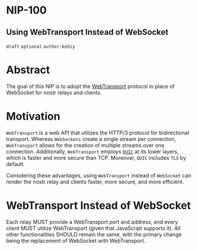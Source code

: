 NIP-100
======

Using WebTransport Instead of WebSocket
---------------------------------------

`draft` `optional` `author:kehiy`

# Abstract

The goal of this NIP is to adopt the [WebTransport](https://www.w3.org/TR/webtransport/) protocol in place of WebSocket for nostr relays and clients.

# Motivation

`WebTransport` is a web API that utilizes the HTTP/3 protocol for bidirectional transport. Whereas `WebSockets` create a single stream per connection, `WebTransport` allows for the creation of multiple streams over one connection. Additionally, `WebTransport` employs [`QUIC`](https://en.wikipedia.org/wiki/QUIC) at its lower layers, which is faster and more secure than TCP. Moreover, `QUIC` includes `TLS` by default.

Considering these advantages, using `WebTransport` instead of `WebSocket` can render the nostr relay and clients faster, more secure, and more efficient.

# WebTransport Instead of WebSocket

Each relay MUST provide a WebTransport port and address, and every client MUST utilize WebTransport (given that JavaScript supports it). All other functionalities SHOULD remain the same, with the primary change being the replacement of WebSocket with WebTransport.
